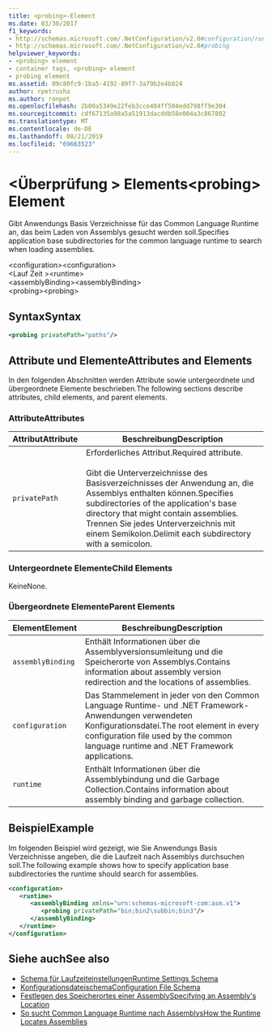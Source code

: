 ```yaml
---
title: <probing>-Element
ms.date: 03/30/2017
f1_keywords:
- http://schemas.microsoft.com/.NetConfiguration/v2.0#configuration/runtime/assemblyBinding/probing
- http://schemas.microsoft.com/.NetConfiguration/v2.0#probing
helpviewer_keywords:
- <probing> element
- container tags, <probing> element
- probing element
ms.assetid: 09c80fc9-1ba5-4192-89f7-3a79b2e4b024
author: rpetrusha
ms.author: ronpet
ms.openlocfilehash: 2b00a5349e22feb3cce404ff504edd798ff9e304
ms.sourcegitcommit: cdf67135a98a5a51913dacddb58e004a3c867802
ms.translationtype: MT
ms.contentlocale: de-DE
ms.lasthandoff: 08/21/2019
ms.locfileid: "69663523"
---
```

# <a name="probing-element"></a><span data-ttu-id="71a3d-102">\<Überprüfung > Elements</span><span class="sxs-lookup"><span data-stu-id="71a3d-102">\<probing> Element</span></span>
<span data-ttu-id="71a3d-103">Gibt Anwendungs Basis Verzeichnisse für das Common Language Runtime an, das beim Laden von Assemblys gesucht werden soll.</span><span class="sxs-lookup"><span data-stu-id="71a3d-103">Specifies application base subdirectories for the common language runtime to search when loading assemblies.</span></span>  
  
 <span data-ttu-id="71a3d-104">\<configuration></span><span class="sxs-lookup"><span data-stu-id="71a3d-104">\<configuration></span></span>  
<span data-ttu-id="71a3d-105">\<Lauf Zeit ></span><span class="sxs-lookup"><span data-stu-id="71a3d-105">\<runtime></span></span>  
<span data-ttu-id="71a3d-106">\<assemblyBinding></span><span class="sxs-lookup"><span data-stu-id="71a3d-106">\<assemblyBinding></span></span>  
<span data-ttu-id="71a3d-107">\<probing></span><span class="sxs-lookup"><span data-stu-id="71a3d-107">\<probing></span></span>  
  
## <a name="syntax"></a><span data-ttu-id="71a3d-108">Syntax</span><span class="sxs-lookup"><span data-stu-id="71a3d-108">Syntax</span></span>  
  
```xml  
<probing privatePath="paths"/>  
```  
  
## <a name="attributes-and-elements"></a><span data-ttu-id="71a3d-109">Attribute und Elemente</span><span class="sxs-lookup"><span data-stu-id="71a3d-109">Attributes and Elements</span></span>  
 <span data-ttu-id="71a3d-110">In den folgenden Abschnitten werden Attribute sowie untergeordnete und übergeordnete Elemente beschrieben.</span><span class="sxs-lookup"><span data-stu-id="71a3d-110">The following sections describe attributes, child elements, and parent elements.</span></span>  
  
### <a name="attributes"></a><span data-ttu-id="71a3d-111">Attribute</span><span class="sxs-lookup"><span data-stu-id="71a3d-111">Attributes</span></span>  
  
|<span data-ttu-id="71a3d-112">Attribut</span><span class="sxs-lookup"><span data-stu-id="71a3d-112">Attribute</span></span>|<span data-ttu-id="71a3d-113">Beschreibung</span><span class="sxs-lookup"><span data-stu-id="71a3d-113">Description</span></span>|  
|---------------|-----------------|  
|`privatePath`|<span data-ttu-id="71a3d-114">Erforderliches Attribut.</span><span class="sxs-lookup"><span data-stu-id="71a3d-114">Required attribute.</span></span><br /><br /> <span data-ttu-id="71a3d-115">Gibt die Unterverzeichnisse des Basisverzeichnisses der Anwendung an, die Assemblys enthalten können.</span><span class="sxs-lookup"><span data-stu-id="71a3d-115">Specifies subdirectories of the application's base directory that might contain assemblies.</span></span> <span data-ttu-id="71a3d-116">Trennen Sie jedes Unterverzeichnis mit einem Semikolon.</span><span class="sxs-lookup"><span data-stu-id="71a3d-116">Delimit each subdirectory with a semicolon.</span></span>|  
  
### <a name="child-elements"></a><span data-ttu-id="71a3d-117">Untergeordnete Elemente</span><span class="sxs-lookup"><span data-stu-id="71a3d-117">Child Elements</span></span>  
 <span data-ttu-id="71a3d-118">Keine</span><span class="sxs-lookup"><span data-stu-id="71a3d-118">None.</span></span>  
  
### <a name="parent-elements"></a><span data-ttu-id="71a3d-119">Übergeordnete Elemente</span><span class="sxs-lookup"><span data-stu-id="71a3d-119">Parent Elements</span></span>  
  
|<span data-ttu-id="71a3d-120">Element</span><span class="sxs-lookup"><span data-stu-id="71a3d-120">Element</span></span>|<span data-ttu-id="71a3d-121">Beschreibung</span><span class="sxs-lookup"><span data-stu-id="71a3d-121">Description</span></span>|  
|-------------|-----------------|  
|`assemblyBinding`|<span data-ttu-id="71a3d-122">Enthält Informationen über die Assemblyversionsumleitung und die Speicherorte von Assemblys.</span><span class="sxs-lookup"><span data-stu-id="71a3d-122">Contains information about assembly version redirection and the locations of assemblies.</span></span>|  
|`configuration`|<span data-ttu-id="71a3d-123">Das Stammelement in jeder von den Common Language Runtime- und .NET Framework-Anwendungen verwendeten Konfigurationsdatei.</span><span class="sxs-lookup"><span data-stu-id="71a3d-123">The root element in every configuration file used by the common language runtime and .NET Framework applications.</span></span>|  
|`runtime`|<span data-ttu-id="71a3d-124">Enthält Informationen über die Assemblybindung und die Garbage Collection.</span><span class="sxs-lookup"><span data-stu-id="71a3d-124">Contains information about assembly binding and garbage collection.</span></span>|  
  
## <a name="example"></a><span data-ttu-id="71a3d-125">Beispiel</span><span class="sxs-lookup"><span data-stu-id="71a3d-125">Example</span></span>  
 <span data-ttu-id="71a3d-126">Im folgenden Beispiel wird gezeigt, wie Sie Anwendungs Basis Verzeichnisse angeben, die die Laufzeit nach Assemblys durchsuchen soll.</span><span class="sxs-lookup"><span data-stu-id="71a3d-126">The following example shows how to specify application base subdirectories the runtime should search for assemblies.</span></span>  
  
```xml  
<configuration>  
   <runtime>  
      <assemblyBinding xmlns="urn:schemas-microsoft-com:asm.v1">  
         <probing privatePath="bin;bin2\subbin;bin3"/>  
      </assemblyBinding>  
   </runtime>  
</configuration>  
```  
  
## <a name="see-also"></a><span data-ttu-id="71a3d-127">Siehe auch</span><span class="sxs-lookup"><span data-stu-id="71a3d-127">See also</span></span>

- [<span data-ttu-id="71a3d-128">Schema für Laufzeiteinstellungen</span><span class="sxs-lookup"><span data-stu-id="71a3d-128">Runtime Settings Schema</span></span>](index.md)
- [<span data-ttu-id="71a3d-129">Konfigurationsdateischema</span><span class="sxs-lookup"><span data-stu-id="71a3d-129">Configuration File Schema</span></span>](../index.md)
- [<span data-ttu-id="71a3d-130">Festlegen des Speicherortes einer Assembly</span><span class="sxs-lookup"><span data-stu-id="71a3d-130">Specifying an Assembly's Location</span></span>](../../specify-assembly-location.md)
- [<span data-ttu-id="71a3d-131">So sucht Common Language Runtime nach Assemblys</span><span class="sxs-lookup"><span data-stu-id="71a3d-131">How the Runtime Locates Assemblies</span></span>](../../../deployment/how-the-runtime-locates-assemblies.md)
